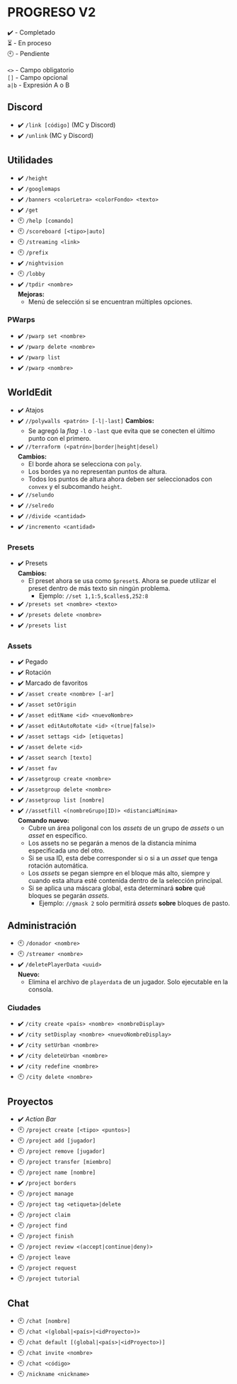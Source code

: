 # PROGRESO V2
✔️ - Completado  
⏳ - En proceso  
🕙 - Pendiente  
  
`<>` - Campo obligatorio  
`[]` - Campo opcional  
`a|b` - Expresión A o B
## Discord
* ✔️ `/link [código]` (MC y Discord)
* ✔️ `/unlink` (MC y Discord)
## Utilidades
* ✔️ `/height`
* ✔️ `/googlemaps`
* ✔️ `/banners <colorLetra> <colorFondo> <texto>`
* ✔️ `/get`
* 🕙 `/help [comando]`
* 🕙 `/scoreboard [<tipo>|auto]`
* 🕙 `/streaming <link>`
* 🕙 `/prefix`
* ✔️ `/nightvision`
* 🕙 `/lobby`
* ✔️ `/tpdir <nombre>`  
  **Mejoras:**
  * Menú de selección si se encuentran múltiples opciones. 
### PWarps
* ✔️ `/pwarp set <nombre>`
* ✔️ `/pwarp delete <nombre>`
* ✔️ `/pwarp list`
* ✔️ `/pwarp <nombre>`
## WorldEdit
* ✔️ Atajos
* ✔️ `//polywalls <patrón> [-l|-last]`
  **Cambios:**
  * Se agregó la *flag* `-l` o `-last` que evita que se conecten el último punto con el primero.
* ✔️ `//terraform (<patrón>|border|height|desel)`  
**Cambios:**
  * El borde ahora se selecciona con `poly`.
  * Los bordes ya no representan puntos de altura.
  * Todos los puntos de altura ahora deben ser seleccionados con `convex` y el subcomando `height`.
* ✔️ `//selundo`
* ✔️ `//selredo`
* ✔️ `//divide <cantidad>`
* ✔️ `/incremento <cantidad>` 
### Presets
* ✔️ Presets  
**Cambios:**
  * El preset ahora se usa como `$preset$`. Ahora se puede utilizar el preset dentro de más texto sin ningún problema.
    * Ejemplo: `//set 1,1:5,$calles$,252:8`
* ✔️ `/presets set <nombre> <texto>`
* ✔️ `/presets delete <nombre>`
* ✔️ `/presets list`
### Assets
* ✔️ Pegado
* ✔️ Rotación
* ✔️ Marcado de favoritos
* ✔️ `/asset create <nombre> [-ar]`
* ✔️ `/asset setOrigin`
* ✔️ `/asset editName <id> <nuevoNombre>`
* ✔️ `/asset editAutoRotate <id> <(true|false)>`
* ✔️ `/asset settags <id> [etiquetas]`
* ✔️ `/asset delete <id>`
* ✔️ `/asset search [texto]`
* ✔️ `/asset fav`
* ✔️ `/assetgroup create <nombre>`
* ✔️ `/assetgroup delete <nombre>`
* ✔️ `/assetgroup list [nombre]`
* ✔️ `//assetfill <(nombreGrupo|ID)> <distanciaMínima>`  
**Comando nuevo:**
  * Cubre un área poligonal con los _assets_ de un grupo de _assets_ o un _asset_ en específico.
  * Los assets no se pegarán a menos de la distancia mínima especificada uno del otro.
  * Si se usa ID, esta debe corresponder si o si a un _asset_ que tenga rotación automática.
  * Los _assets_ se pegan siempre en el bloque más alto, siempre y cuando esta altura esté contenida dentro de la selección principal.
  * Si se aplica una máscara global, esta determinará **sobre** qué bloques se pegarán _assets_.
    * Ejemplo: `//gmask 2` solo permitirá _assets_ **sobre** bloques de pasto.
## Administración
* 🕙 `/donador <nombre>`
* 🕙 `/streamer <nombre>`
* ✔️ `/deletePlayerData <uuid>`  
**Nuevo:**
  * Elimina el archivo de `playerdata` de un jugador. Solo ejecutable en la consola.
### Ciudades
* ✔️ `/city create <país> <nombre> <nombreDisplay>`
* ✔️ `/city setDisplay <nombre> <nuevoNombreDisplay>`
* ✔️ `/city setUrban <nombre>`
* ✔️ `/city deleteUrban <nombre>`
* ✔️ `/city redefine <nombre>`
* 🕙 `/city delete <nombre>`
## Proyectos
* ✔️ *Action Bar*
* 🕙 `/project create [<tipo> <puntos>]`
* 🕙 `/project add [jugador]`
* 🕙 `/project remove [jugador]`
* 🕙 `/project transfer [miembro]`
* 🕙 `/project name [nombre]`
* ✔️ `/project borders`
* 🕙 `/project manage`
* 🕙 `/project tag <etiqueta>|delete`
* 🕙 `/project claim`
* 🕙 `/project find`
* 🕙 `/project finish`
* 🕙 `/project review <(accept|continue|deny)>`
* 🕙 `/project leave`
* 🕙 `/project request`
* 🕙 `/project tutorial`
## Chat
* 🕙 `/chat [nombre]`
* 🕙 `/chat <(global|<país>|<idProyecto>)>`
* 🕙 `/chat default [(global|<país>|<idProyecto>)]`
* 🕙 `/chat invite <nombre>`
* 🕙 `/chat <código>`
* 🕙 `/nickname <nickname>`